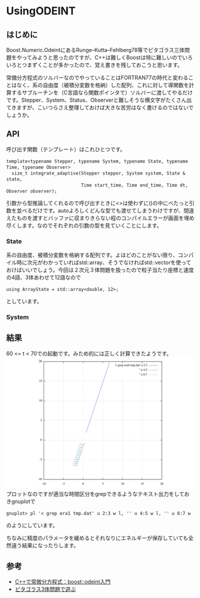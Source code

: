 # UsingODEINT

## はじめに
Boost.Numeric.OdeintにあるRunge–Kutta–Fehlberg78等でピタゴラス三体問題をやってみようと思ったのですが、C++は難しくBoostは特に難しいのでいろいろとつまずくことが多かったので、覚え書きを残しておこうと思います。

常備分方程式のソルバーなのでやっていることはFORTRAN77の時代と変わることはなく、系の自由度（被積分変数を格納）した配列、これに対して導関数を計算するサブルーチンを（C言語なら関数ポインタで）ソルバーに渡してやるだけです。Stepper、System、Status、Observerと難しそうな横文字がたくさん出てきますが、こいつらさえ整理しておけば大きな苦労はなく書けるのではないでしょうか。

## API
呼び出す関数（テンプレート）はこれひとつです。
```
template<typename Stepper, typename System, typename State, typename Time, typename Observer> 
  size_t integrate_adaptive(Stepper stepper, System system, State & state,
                            Time start_time, Time end_time, Time dt, Observer observer);
```
引数から型推論してくれるので呼び出すときに<>は使わずに()の中にべたっと引数を並べるだけです。autoよろしくどんな型でも渡せてしまうわけですが、間違えたものを渡すとバッファに収まりきらない程のコンパイルエラーが画面を埋め尽くします。なのでそれぞれの引数の型を見ていくことにします。

### State
系の自由度、被積分変数を格納する配列です。よほどのことがない限り、コンパイル時に次元がわかっていればstd::array、そうでなければstd::vectorを使っておけばいいでしょう。今回は２次元３体問題を扱ったので粒子当たり座標と速度の4語、3体あわせて12語なので
```
using ArrayState = std::array<double, 12>;
```
としています。

### System

## 結果
60 <= t < 70での起動です。みため的には正しく計算できたようです。
![era6](era6.png)
プロットなのですが適当な時間区分をgrepできるようなテキスト出力をしておきgnuplotで
```
gnuplot> pl '< grep era1 tmp.dat' u 2:3 w l, '' u 4:5 w l, '' u 6:7 w 
```
のようにしています。

ちなみに精度のパラメータを緩めるとそれなりにエネルギーが保存していても全然違う結果になったりします。

## 参考
 * [C++で常微分方程式：boost::odeint入門](https://qiita.com/hmito/items/483445ac0d42fb4428a5)
 * [ピタゴラス3体問題で遊ぶ](https://qiita.com/i153/items/34674e267dd90298a245)
